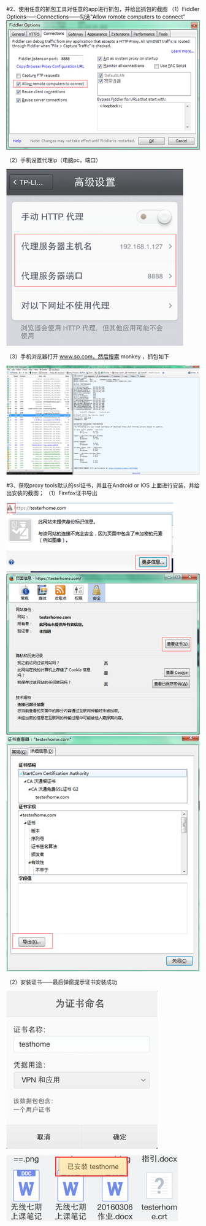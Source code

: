 


#2、使用任意的抓包工具对任意的app进行抓包，并给出抓包的截图
（1）Fiddler Options——Connections——勾选“Allow romote computers to connect”
![img](https://github.com/Test-Seven/Zhangzhenjiang/blob/master/%E7%AC%AC2%E6%AC%A1Homework_20160228/image/02/01.png)

（2）手机设置代理ip（电脑pc，端口）

![img](https://github.com/Test-Seven/Zhangzhenjiang/blob/master/%E7%AC%AC2%E6%AC%A1Homework_20160228/image/02/02.png)

（3）手机浏览器打开 www.so.com，然后搜索 monkey ，抓包如下

![img](https://github.com/Test-Seven/Zhangzhenjiang/blob/master/%E7%AC%AC2%E6%AC%A1Homework_20160228/image/02/03.png)


#3、获取proxy tools默认的ssl证书，并且在Android or IOS 上面进行安装，并给出安装的截图；
（1）Firefox证书导出

![img](https://github.com/Test-Seven/Zhangzhenjiang/blob/master/%E7%AC%AC2%E6%AC%A1Homework_20160228/image/03/01-1.png)
![img](https://github.com/Test-Seven/Zhangzhenjiang/blob/master/%E7%AC%AC2%E6%AC%A1Homework_20160228/image/03/01-2.png)
![img](https://github.com/Test-Seven/Zhangzhenjiang/blob/master/%E7%AC%AC2%E6%AC%A1Homework_20160228/image/03/01-3.png)

（2）安装证书——最后弹窗提示证书安装成功

![img](https://github.com/Test-Seven/Zhangzhenjiang/blob/master/%E7%AC%AC2%E6%AC%A1Homework_20160228/image/03/02-1.png)

![img](https://github.com/Test-Seven/Zhangzhenjiang/blob/master/%E7%AC%AC2%E6%AC%A1Homework_20160228/image/03/02-2.png)

